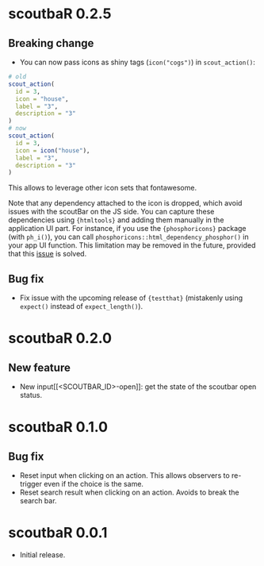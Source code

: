 # scoutbaR 0.2.5

## Breaking change

- You can now pass icons as shiny tags (`icon("cogs")`) in `scout_action()`:

```r
# old
scout_action(
  id = 3,
  icon = "house",
  label = "3",
  description = "3"
)
# now
scout_action(
  id = 3,
  icon = icon("house"),
  label = "3",
  description = "3"
)
```

This allows to leverage other icon sets that fontawesome.

Note that any dependency attached to the icon is dropped, which avoid issues with the scoutBar on the JS side. You can capture
these dependencies using `{htmltools}` and adding them manually in the application UI part. For instance,
if you use the `{phosphoricons}` package (with `ph_i()`), you can call `phosphoricons::html_dependency_phosphor()`
in your app UI function. This limitation may be removed in the future, provided that
this [issue](https://github.com/react-R/reactR/issues/95) is solved.

## Bug fix

- Fix issue with the upcoming release of `{testthat}` (mistakenly using `expect()` instead of `expect_length()`).

# scoutbaR 0.2.0

## New feature

- New input[[<SCOUTBAR_ID>-open]]: get the state of the scoutbar open status.

# scoutbaR 0.1.0

## Bug fix

- Reset input when clicking on an action. This allows observers to re-trigger even if the choice is the same.
- Reset search result when clicking on an action. Avoids to break the search bar.

# scoutbaR 0.0.1

- Initial release.
